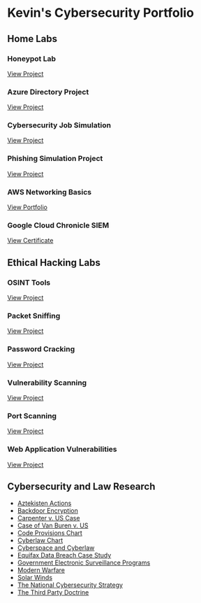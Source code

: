    <h1>Kevin's Cybersecurity Portfolio</h1>
  
  <section>
    <h2>Home Labs</h2>
    <div class="project-grid">
      <div class="project-card">
        <h3>Honeypot Lab</h3>
        <a href="https://github.com/keviswicked/KevinCyberPortfolio/blob/main/Ethical%20Hacking%20and%20Cybersecurity%20Coursework/Honeypot%20lab.pdf" target="_blank">View Project</a>
      </div>
      <div class="project-card">
        <h3>Azure Directory Project</h3>
        <a href="https://github.com/keviswicked/KevinCyberPortfolio/blob/main/Ethical%20Hacking%20and%20Cybersecurity%20Coursework/Azure%20directory%20project.pdf" target="_blank">View Project</a>
      </div>
      <div class="project-card">
        <h3>Cybersecurity Job Simulation</h3>
        <a href="https://github.com/keviswicked/KevinCyberPortfolio/blob/main/Ethical%20Hacking%20and%20Cybersecurity%20Coursework/Cyber%20security%20job%20simulation.pdf" target="_blank">View Project</a>
      </div>
      <div class="project-card">
        <h3>Phishing Simulation Project</h3>
        <a href="https://github.com/keviswicked/KevinCyberPortfolio/blob/main/Ethical%20Hacking%20and%20Cybersecurity%20Coursework/Phishing%20Simulation%20Project.pdf" target="_blank">View Project</a>
      </div>
      <div class="project-card">
        <h3>AWS Networking Basics</h3>
        <a href="https://learn.nextwork.org/encouraged_azure_smart_acerola/portfolio" target="_blank">View Portfolio</a>
      </div>
      <div class="project-card">
        <h3>Google Cloud Chronicle SIEM</h3>
        <a href="https://coursera.org/share/653382084752e77cd93eef81be3131b1" target="_blank">View Certificate</a>
      </div>
    </div>
  </section>

  <section>
    <h2>Ethical Hacking Labs</h2>
    <div class="project-grid">
      <div class="project-card">
        <h3>OSINT Tools</h3>
        <a href="https://github.com/keviswicked/KevinCyberPortfolio/blob/main/OSINT%20Tools.pdf" target="_blank">View Project</a>
      </div>
      <div class="project-card">
        <h3>Packet Sniffing</h3>
        <a href="https://github.com/keviswicked/KevinCyberPortfolio/blob/main/Packet%20Analysis%20and%20Sniffing.pdf" target="_blank">View Project</a>
      </div>
      <div class="project-card">
        <h3>Password Cracking</h3>
        <a href="https://github.com/keviswicked/KevinCyberPortfolio/blob/main/passwordcracking.pdf" target="_blank">View Project</a>
      </div>
      <div class="project-card">
        <h3>Vulnerability Scanning</h3>
        <a href="https://github.com/keviswicked/KevinCyberPortfolio/blob/main/Vulnerability%20Scanning%20and%20Exploitation.pdf" target="_blank">View Project</a>
      </div>
      <div class="project-card">
        <h3>Port Scanning</h3>
        <a href="https://github.com/keviswicked/KevinCyberPortfolio/blob/main/Port%20Scanning.pdf" target="_blank">View Project</a>
      </div>
      <div class="project-card">
        <h3>Web Application Vulnerabilities</h3>
        <a href="https://github.com/keviswicked/KevinCyberPortfolio/blob/main/Web%20Application%20Vulnerabilities.pdf" target="_blank">View Project</a>
      </div>
    </div>
  </section>

  <section>
    <h2>Cybersecurity and Law Research</h2>
    <ul>
      <li><a href="https://github.com/keviswicked/KevinCyberPortfolio/blob/main/Ethical%20Hacking%20and%20Cybersecurity%20Coursework/Papers:Powerpoints/Aztekisten%20actions.pdf" target="_blank">Aztekisten Actions</a></li>
      <li><a href="https://github.com/keviswicked/KevinCyberPortfolio/blob/main/Ethical%20Hacking%20and%20Cybersecurity%20Coursework/Papers:Powerpoints/Backdoor%20encryption.pdf" target="_blank">Backdoor Encryption</a></li>
      <li><a href="https://github.com/keviswicked/KevinCyberPortfolio/blob/main/Ethical%20Hacking%20and%20Cybersecurity%20Coursework/Papers:Powerpoints/Carpenter%20v.%20US%20case.pdf" target="_blank">Carpenter v. US Case</a></li>
      <li><a href="https://github.com/keviswicked/KevinCyberPortfolio/blob/main/Ethical%20Hacking%20and%20Cybersecurity%20Coursework/Papers:Powerpoints/Case%20of%20Van%20Buren%20v.%20US.pdf" target="_blank">Case of Van Buren v. US</a></li>
      <li><a href="https://github.com/keviswicked/KevinCyberPortfolio/blob/main/Ethical%20Hacking%20and%20Cybersecurity%20Coursework/Papers:Powerpoints/Code%20provisions%20chart.pdf" target="_blank">Code Provisions Chart</a></li>
      <li><a href="https://github.com/keviswicked/KevinCyberPortfolio/blob/main/Ethical%20Hacking%20and%20Cybersecurity%20Coursework/Papers:Powerpoints/Cyberlaw%20chart.pdf" target="_blank">Cyberlaw Chart</a></li>
      <li><a href="https://github.com/keviswicked/KevinCyberPortfolio/blob/main/Ethical%20Hacking%20and%20Cybersecurity%20Coursework/Papers:Powerpoints/Cyberspace%20and%20cyberlaw.pdf" target="_blank">Cyberspace and Cyberlaw</a></li>
      <li><a href="https://github.com/keviswicked/KevinCyberPortfolio/blob/main/Ethical%20Hacking%20and%20Cybersecurity%20Coursework/Papers:Powerpoints/Equifax%20Data%20Breach%20paper.pdf" target="_blank">Equifax Data Breach Case Study</a></li>
      <li><a href="https://github.com/keviswicked/KevinCyberPortfolio/blob/main/Ethical%20Hacking%20and%20Cybersecurity%20Coursework/Papers:Powerpoints/Government%20electronic%20surveillance%20programs.pdf" target="_blank">Government Electronic Surveillance Programs</a></li>
      <li><a href="https://github.com/keviswicked/KevinCyberPortfolio/blob/main/Ethical%20Hacking%20and%20Cybersecurity%20Coursework/Papers:Powerpoints/Modern%20warfare.pdf" target="_blank">Modern Warfare</a></li>
      <li><a href="https://github.com/keviswicked/KevinCyberPortfolio/blob/main/Ethical%20Hacking%20and%20Cybersecurity%20Coursework/Papers:Powerpoints/Solar%20winds.pdf" target="_blank">Solar Winds</a></li>
      <li><a href="https://github.com/keviswicked/KevinCyberPortfolio/blob/main/Ethical%20Hacking%20and%20Cybersecurity%20Coursework/Papers:Powerpoints/The%20National%20Cybersecurity%20Strategy.pdf" target="_blank">The National Cybersecurity Strategy</a></li>
      <li><a href="https://github.com/keviswicked/KevinCyberPortfolio/blob/main/Ethical%20Hacking%20and%20Cybersecurity%20Coursework/Papers:Powerpoints/The%20Third%20Party%20Doctrine.pdf" target="_blank">The Third Party Doctrine</a></li>
    </ul>
  </section>
